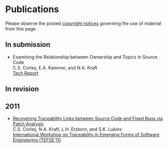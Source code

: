 Publications
============
Please observe the posted [copyright notices](../copyright) governing the use of material from
this page.

In submission
-------------
* Examining the Relationship between Ownership and Topics in Source Code
  <br /> C.S. Corley, E.A. Kammer, and N.A. Kraft
  <br />[Tech Report](http://software.eng.ua.edu/reports/SERG-2012-01)

In revision
-----------

2011
----
* [Recovering Traceability Links between Source Code and Fixed Bugs via Patch
  Analysis](http://dx.doi.org/10.1145/1987856.1987863)
  <br /> C.S. Corley, N.A. Kraft, L.H. Etzkorn, and S.K. Lukins
  <br /> [International Workshop on Traceability in Emerging Forms of Software
  Engineering (TEFSE'11)](http://www.cs.wm.edu/semeru/tefse2011)

